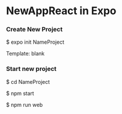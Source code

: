 # NewAppReact in Expo

### Create New Project

$ expo init NameProject

Template: blank

### Start new project

$ cd NameProject

$ npm start

$ npm run web
